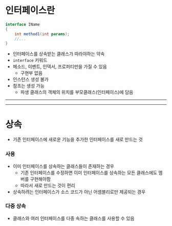 # 인터페이스란
```c#
interface IName
{
    int method1(int params);
    //...
}
```
- 인터페이스를 상속받는 클래스가 따라야하는 약속
- `interface` 키워드
- 메소드, 이벤트, 인덱서, 프로퍼티만을 가질 수 있음
    - 구현부 없음
- 인스턴스 생성 불가
- 참조는 생성 가능
    - 파생 클래스의 객체의 위치를 부모클래스(인터페이스)에 담음






---
---
# 상속
- 기존 인터페이스에 새로운 기능을 추가한 인터페이스를 새로 만드는 것
### 사용
- 이미 인터페이스를 상속하는 클래스들이 존재하는 경우
    - 기존 인터페이스를 수정하면 이미 인터페이스를 상속하는 모든 클래스에도 멤버를 구현해야함
    - 따라서 새로 만드는 것이 편리
- 상속하려는 인터페이스가 소스 코드가 아닌 어셈블리로만 제공되는 경우

### 다중 상속
- 클래스와 여러 인터페이스를 다중 속하는 클래스를 사용할 수 있음
